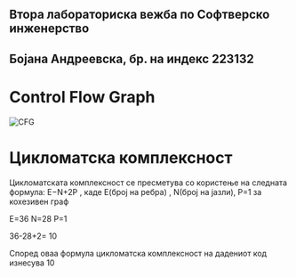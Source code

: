 Втора лабораториска вежба по Софтверско инженерство
-----------------------------------------------------
Бојана Андреевска, бр. на индекс 223132
-----------------------------------------------------
Control Flow Graph
=
![CFG](https://github.com/andreeevska/SI_2024_lab2_223132/assets/117678017/f3f1d325-077b-4045-8f61-2944f87bff54)

Цикломатска комплексност
=
Цикломатската комплексност се пресметува со користење на следната формула:
E−N+2P , каде Е(број на ребра) , N(број на јазли), P=1 за кохезивен граф
 
E=36 N=28 P=1

36-28+2= 10

Според оваа формула цикломатска комплексност на дадениот код изнесува 10



